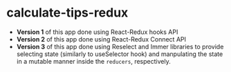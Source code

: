 # calculate-tips-redux
* **Version 1** of this app done using React-Redux hooks API
* **Version 2** of this app done using React-Redux Connect API
* **Version 3** of this app done using Reselect and Immer libraries to provide selecting state (similarly to useSelector hook) and manpulating the state in a mutable manner inside the `reducers`, respectively.
